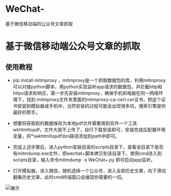 # WeChat-
基于微信移动端的公众号文章抓取
# 基于微信移动端公众号文章的抓取
## 使用教程
* pip install mitmproxy ，mitmproxy是一个抓取数据包的库，利用mitmproxy可以对接python脚本，用python实现监听app请求的数据包，并拦截http和https请求和响应，第一步先安装mitmproxy，确保手机和电脑在同一网络环境下，找到.mitmproxy文件夹里面的mitmproxy-ca-cert.cer证书，把这个证书安装到模拟器或手机中，当然安装的过程可能会出现很多坑，搜索引擎是你最好的帮手。

* 想要将获取到的数据保存为本地pdf文件需要用到另外一个工具wkhtmltopdf，文件大就不上传了，自行下载安装即可，安装完成后配置环境变量，将*\wkhtmltopdf\bin路径添加到path中即可。

* 完成上述步骤后，进入python安装目录的scripts目录下，查看该目录下是否有mitmdump.exe文件，把wechat+脚本拷贝到该目录下。使用cmd进入到scripts目录，输入命令mitmdump -s WeChat+.py 即可启动app监听。

* 打开模拟器，进入微信，随机选择一个公众号，进入全部历史文章，向下滑动翻看历史文章，此时cmd终端窗口会展现你需要的一切。

![展示](https://github.com/xiaohanxxx/WeChat-/blob/master/7A04590F82692E3CF4F0080B3B3F6366.gif "效果展示")
